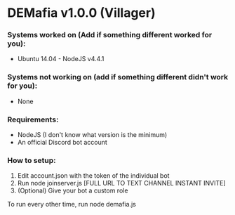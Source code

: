 # DEMafia v1.0.0 (Villager)

### __Systems worked on (Add if something different worked for you)__:
* Ubuntu 14.04 - NodeJS v4.4.1

### __Systems not working on (add if something different didn't work for you)__:
* None

### __Requirements__:
* NodeJS (I don't know what version is the minimum)
* An official Discord bot account

### __How to setup__:
1. Edit account.json with the token of the individual bot
2. Run node joinserver.js [FULL URL TO TEXT CHANNEL INSTANT INVITE]
3. (Optional) Give your bot a custom role

To run every other time, run node demafia.js
